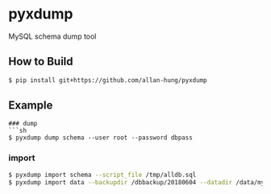 # pyxdump

MySQL schema dump tool

## How to Build
```sh
$ pip install git+https://github.com/allan-hung/pyxdump
```
    
## Example
```
### dump
```sh
$ pyxdump dump schema --user root --password dbpass
```

### import
```sh
$ pyxdump import schema --script_file /tmp/alldb.sql
$ pyxdump import data --backupdir /dbbackup/20180604 --datadir /data/mysql
```
